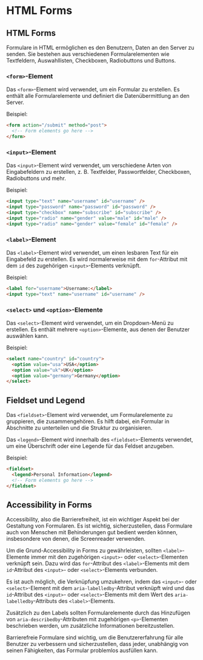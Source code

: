# HTML Forms

## HTML Forms

Formulare in HTML ermöglichen es den Benutzern, Daten an den Server zu senden. Sie bestehen aus verschiedenen Formularelementen wie Textfeldern, Auswahllisten, Checkboxen, Radiobuttons und Buttons.

### `<form>`-Element

Das `<form>`-Element wird verwendet, um ein Formular zu erstellen. Es enthält alle Formularelemente und definiert die Datenübermittlung an den Server.

Beispiel:

```html
<form action="/submit" method="post">
  <!-- Form elements go here -->
</form>
```

### `<input>`-Element

Das `<input>`-Element wird verwendet, um verschiedene Arten von Eingabefeldern zu erstellen, z. B. Textfelder, Passwortfelder, Checkboxen, Radiobuttons und mehr.

Beispiel:

```html
<input type="text" name="username" id="username" />
<input type="password" name="password" id="password" />
<input type="checkbox" name="subscribe" id="subscribe" />
<input type="radio" name="gender" value="male" id="male" />
<input type="radio" name="gender" value="female" id="female" />
```

### `<label>`-Element

Das `<label>`-Element wird verwendet, um einen lesbaren Text für ein Eingabefeld zu erstellen. Es wird normalerweise mit dem `for`-Attribut mit dem `id` des zugehörigen `<input>`-Elements verknüpft.

Beispiel:

```html
<label for="username">Username:</label>
<input type="text" name="username" id="username" />
```

### `<select>` und `<option>`-Elemente

Das `<select>`-Element wird verwendet, um ein Dropdown-Menü zu erstellen. Es enthält mehrere `<option>`-Elemente, aus denen der Benutzer auswählen kann.

Beispiel:

```html
<select name="country" id="country">
  <option value="usa">USA</option>
  <option value="uk">UK</option>
  <option value="germany">Germany</option>
</select>
```

## Fieldset und Legend

Das `<fieldset>`-Element wird verwendet, um Formularelemente zu gruppieren, die zusammengehören. Es hilft dabei, ein Formular in Abschnitte zu unterteilen und die Struktur zu organisieren.

Das `<legend>`-Element wird innerhalb des `<fieldset>`-Elements verwendet, um eine Überschrift oder eine Legende für das Feldset anzugeben.

Beispiel:

```html
<fieldset>
  <legend>Personal Information</legend>
  <!-- Form elements go here -->
</fieldset>
```

## Accessibility in Forms

Accessibility, also die Barrierefreiheit, ist ein wichtiger Aspekt bei der Gestaltung von Formularen. Es ist wichtig, sicherzustellen, dass Formulare auch von Menschen mit Behinderungen gut bedient werden können, insbesondere von denen, die Screenreader verwenden.

Um die Grund-Accessibility in Forms zu gewährleisten, sollten `<label>`-Elemente immer mit den zugehörigen `<input>`- oder `<select>`-Elementen verknüpft sein. Dazu wird das `for`-Attribut des `<label>`-Elements mit dem `id`-Attribut des `<input>`- oder `<select>`-Elements verbunden.

Es ist auch möglich, die Verknüpfung umzukehren, indem das `<input>`- oder `<select>`-Element mit dem `aria-labelledby`-Attribut verknüpft wird und das `id`-Attribut des `<input>`- oder `<select>`-Elements mit dem Wert des `aria-labelledby`-Attributs des `<label>`-Elements.

Zusätzlich zu den Labels sollten Formularelemente durch das Hinzufügen von `aria-describedby`-Attributen mit zugehörigen `<p>`-Elementen beschrieben werden, um zusätzliche Informationen bereitzustellen.

Barrierefreie Formulare sind wichtig, um die Benutzererfahrung für alle Benutzer zu verbessern und sicherzustellen, dass jeder, unabhängig von seinen Fähigkeiten, das Formular problemlos ausfüllen kann.

